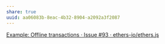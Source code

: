 ```yaml
---
share: true
uuid: aa06083b-8eac-4b32-8904-a2092a3f2087
---
```

[Example: Offline transactions · Issue #93 · ethers-io/ethers.js](https://github.com/ethers-io/ethers.js/issues/93)